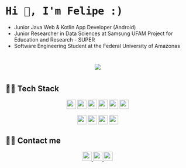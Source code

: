 <h1 align="left"> <samp> Hi 👋, I'm Felipe :)<br/> </h1> 
  
<!-- <p align="center"> 
I am a student of Software Engineering at the Federal University of Amazonas in Brazil, where I am a Junior Fellow in Research Initiation in the area of Data Science and Machine Learning. As an academic and future technology professional, I seek to improve my skills as a data scientist to contribute to DS communities. I'm passionate about technology also develop native Android apps using Kotlin
</p> -->
  
- Junior Java Web & Kotlin App Developer (Android)
- Junior Researcher in Data Sciences at Samsung UFAM Project for Education and Research - SUPER
- Software Engineering Student at the Federal University of Amazonas
</br>
  
<div id="main" align="center">
    <img 
        src="https://github-readme-stats.vercel.app/api?username=assuncaofelipe&hide=stars,contribs&count_private=true&show_icons=true"
        style="height: auto; margin-left: 20px; margin-right: 20px; padding: 10px;"/>
</div>

## 👨‍💻 Tech Stack

<p align="center">
  <img src="https://img.shields.io/badge/Python-3766AB?style=flat-square&logo=Python&logoColor=white" height="25"/></a> 
  <img src="https://img.shields.io/badge/C-A8B9CC?style=flat-square&logo=C&logoColor=white" height="25"/></a>
  <img src="https://img.shields.io/badge/Java-E4405F?style=flat-square&logo=Java&logoColor=white" height="25"/></a> 
  <img src="https://img.shields.io/badge/Kotlin-0095D5?style=flat-square&logo=kotlin&logoColor=white" height="25"/>
  <img src="https://img.shields.io/badge/HTML-E34F26?style=flat-square&logo=html5&logoColor=white" height="25"/>
  <img src="https://img.shields.io/badge/CSS-1572B6?style=flat-square&logo=css3&logoColor=white" height="25"/>
</p>

<p align="center">
  <img src="https://img.shields.io/badge/Android-3DDC84?style=flat-square&logo=android&logoColor=white" height="25"/>
  <img src="https://img.shields.io/badge/Spring-6DB33F?style=flat-square&logo=Spring&logoColor=white" height="25"/>
  <!-- <img src="https://img.shields.io/badge/JSP-007396?style=flat-square&logo=java&logoColor=white" height="25"/> -->
  <img src="https://img.shields.io/badge/Django-092E20?style=flat-square&logo=Django&logoColor=white" height="25"/></a> 
  <img src="https://img.shields.io/badge/Mysql-E6B91E?style=flat-square&logo=MySql&logoColor=white" height="25"/> 
</p>

<!--
<p align="center">
    <img src="https://img.shields.io/badge/OracleDB-F80000?style=flat-square&logo=oracle&logoColor=white"/>
    <img src="https://img.shields.io/badge/aws-333664?style=flat-square&logo=amazon-aws&logoColor=white"/>
</p>
-->

<!-- BANNER --> 
<!-- <img align='right' src="https://raw.githubusercontent.com/assuncaofelipe/assuncaofelipe/main/images/capas/capa2.png" width="360"> -->

## 🙋‍♂️ Contact me   
<p align="center">
  <a href="https://www.linkedin.com/in/assuncao-felipe/" target="_blank">
        <img src="https://img.shields.io/badge/linkedin-%230077B5.svg?&style=for-the-badge&logo=linkedin&logoColor=white" height="25">
  </a>
  <a href="https://www.instagram.com/diceloss/" target="_blank">
        <img src="https://img.shields.io/badge/instagram-%23E4405F.svg?&style=for-the-badge&logo=instagram&logoColor=white" height="25">
  </a>
  <a href="mailto:felippevassuncao@gmail.com" target="_blank">
        <img src="https://img.shields.io/badge/Gmail-D14836?style=for-the-badge&logo=gmail&logoColor=white&link=https://www.instagram.com/diceloss/" height="25"/>
    </a>
</p>
